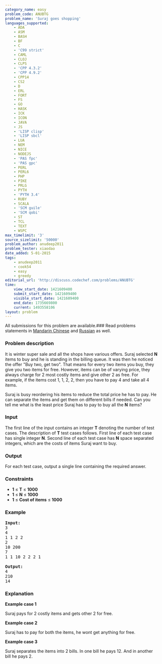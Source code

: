 ```yaml
---
category_name: easy
problem_code: ANUBTG
problem_name: 'Suraj goes shopping'
languages_supported:
    - ADA
    - ASM
    - BASH
    - BF
    - C
    - 'C99 strict'
    - CAML
    - CLOJ
    - CLPS
    - 'CPP 4.3.2'
    - 'CPP 4.9.2'
    - CPP14
    - CS2
    - D
    - ERL
    - FORT
    - FS
    - GO
    - HASK
    - ICK
    - ICON
    - JAVA
    - JS
    - 'LISP clisp'
    - 'LISP sbcl'
    - LUA
    - NEM
    - NICE
    - NODEJS
    - 'PAS fpc'
    - 'PAS gpc'
    - PERL
    - PERL6
    - PHP
    - PIKE
    - PRLG
    - PYTH
    - 'PYTH 3.4'
    - RUBY
    - SCALA
    - 'SCM guile'
    - 'SCM qobi'
    - ST
    - TCL
    - TEXT
    - WSPC
max_timelimit: '3'
source_sizelimit: '50000'
problem_author: anudeep2011
problem_tester: xiaodao
date_added: 5-01-2015
tags:
    - anudeep2011
    - cook54
    - easy
    - greedy
editorial_url: 'http://discuss.codechef.com/problems/ANUBTG'
time:
    view_start_date: 1421609400
    submit_start_date: 1421609400
    visible_start_date: 1421609400
    end_date: 1735669800
    current: 1493558106
layout: problem
---
```

All submissions for this problem are available.###  Read problems statements in [Mandarin Chinese](http://www.codechef.com/download/translated/COOK54/mandarin/ANUBTG.pdf) and [Russian](http://www.codechef.com/download/translated/COOK54/russian/ANUBTG.pdf) as well.

### Problem description

It is winter super sale and all the shops have various offers. Suraj selected **N** items to buy and he is standing in the billing queue. It was then he noticed the offer "Buy two, get two". That means for every two items you buy, they give you two items for free. However, items can be of varying price, they always charge for 2 most costly items and give other 2 as free. For example, if the items cost 1, 1, 2, 2, then you have to pay 4 and take all 4 items.

Suraj is busy reordering his items to reduce the total price he has to pay. He can separate the items and get them on different bills if needed. Can you tell me what is the least price Suraj has to pay to buy all the **N** items?

### Input

The first line of the input contains an integer **T** denoting the number of test cases. The description of **T** test cases follows. First line of each test case has single integer **N**. Second line of each test case has **N** space separated integers, which are the costs of items Suraj want to buy.

### Output

For each test case, output a single line containing the required answer.

### Constraints

- **1** ≤ **T** ≤ **1000**
- **1** ≤ **N** ≤ **1000**
- **1** ≤ **Cost of items** ≤ **1000**

### Example

<pre><b>Input:</b>
3
4
1 1 2 2
2
10 200
7
1 1 10 2 2 2 1

<b>Output:</b>
4
210
14
</pre>
### Explanation

**Example case 1**

Suraj pays for 2 costly items and gets other 2 for free.

**Example case 2**

Suraj has to pay for both the items, he wont get anything for free.

**Example case 3**

Suraj separates the items into 2 bills. In one bill he pays 12. And in another bill he pays 2.
